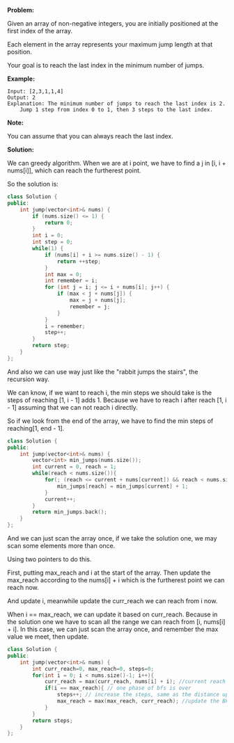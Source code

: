 **Problem:**

Given an array of non-negative integers, you are initially positioned at the first index of the array.

Each element in the array represents your maximum jump length at that position.

Your goal is to reach the last index in the minimum number of jumps.

**Example:**

```
Input: [2,3,1,1,4]
Output: 2
Explanation: The minimum number of jumps to reach the last index is 2.
    Jump 1 step from index 0 to 1, then 3 steps to the last index.
```

**Note:**

You can assume that you can always reach the last index.

**Solution:**

We can greedy algorithm. When we are at i point, we have to find a j in [i, i + nums[i]], which can reach the furtherest point.

So the solution is:

```c++
class Solution {
public:
    int jump(vector<int>& nums) {
        if (nums.size() <= 1) {
            return 0;
        }
        int i = 0;
        int step = 0;
        while(1) {
            if (nums[i] + i >= nums.size() - 1) {
                return ++step;
            }
            int max = 0;
            int remember = i;
            for (int j = i; j <= i + nums[i]; j++) {
                if (max < j + nums[j]) {
                    max = j + nums[j];
                    remember = j;
                }
            }
            i = remember;
            step++;
        }
        return step;
    }
};
```

And also we can use way just like the "rabbit jumps the stairs", the recursion way.

We can know, if we want to reach i, the min steps we should take is the steps of reaching [1, i - 1] adds 1. Because we have to reach i after reach [1, i - 1] assuming that we can not reach i directly. 

So if we look from the end of the array, we have to find the min steps of reaching[1, end - 1].

```c++
class Solution {
public:
    int jump(vector<int>& nums) {
        vector<int> min_jumps(nums.size());
        int current = 0, reach = 1;
        while(reach < nums.size()){
            for(; (reach <= current + nums[current]) && reach < nums.size(); reach++ ){
                min_jumps[reach] = min_jumps[current] + 1;
            }
            current++;
        }
        return min_jumps.back();
    }
};
```

And we can just scan the array once, if we take the solution one, we may scan some elements more than once.

Using two pointers to do this. 

First, putting max_reach and i at the start of the array. Then update the max_reach according to the nums[i] + i which is the furtherest point we can reach now.

And update i, meanwhile update the curr_reach we can reach from i now.

When i == max_reach, we can update it based on curr_reach. Because in the solution one we have to scan all the range we can reach from [i, nums[i] + i]. In this case, we can just scan the array once, and remember the max value we meet, then update.

```c++
class Solution {
public:
    int jump(vector<int>& nums) {
        int curr_reach=0, max_reach=0, steps=0;
        for(int i = 0; i < nums.size()-1; i++){
            curr_reach = max(curr_reach, nums[i] + i); //current reach from the node
            if(i == max_reach){ // one phase of bfs is over
                steps++; // increase the steps, same as the distance update in the BFS
                max_reach = max(max_reach, curr_reach); //update the BFS limit for next phase        
            }
        }
        return steps;
    }
};
```

